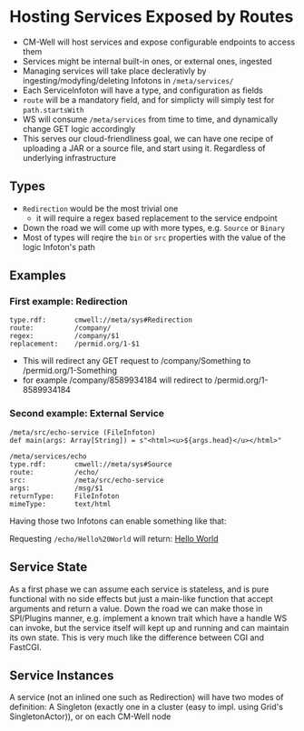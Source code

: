 # Hosting Services Exposed by Routes

- CM-Well will host services and expose configurable endpoints to access them
- Services might be internal built-in ones, or external ones, ingested
- Managing services will take place declerativly by ingesting/modyfing/deleting Infotons in `/meta/services/`
- Each ServiceInfoton will have a type, and configuration as fields
- `route` will be a mandatory field, and for simplicty will simply test for `path.startsWith`
- WS will consume `/meta/services` from time to time, and dynamically change GET logic accordingly
- This serves our cloud-friendliness goal, we can have one recipe of uploading a JAR or a source file, and start using it. Regardless of underlying infrastructure

## Types
- `Redirection` would be the most trivial one
    - it will require a regex based replacement to the service endpoint
- Down the road we will come up with more types, e.g. `Source` or `Binary`
- Most of types will reqire the `bin` or `src` properties with the value of the logic Infoton's path

## Examples

### First example: Redirection

```/meta/services/company
type.rdf:		cmwell://meta/sys#Redirection
route:			/company/
regex:			/company/$1
replacement:	/permid.org/1-$1
```

- This will redirect any GET request to /company/Something to /permid.org/1-Something
- for example /company/8589934184 will redirect to /permid.org/1-8589934184

### Second example: External Service

```
/meta/src/echo-service (FileInfoton)
def main(args: Array[String]) = s"<html><u>${args.head}</u></html>"
```

```
/meta/services/echo
type.rdf:		cmwell://meta/sys#Source
route:			/echo/
src:			/meta/src/echo-service
args:			/msg/$1
returnType:		FileInfoton
mimeType:		text/html
```

Having those two Infotons can enable something like that:

Requesting `/echo/Hello%20World` will return: <u>Hello World</u>

## Service State
As a first phase we can assume each service is stateless, and is pure functional with no side effects but just a main-like function that accept arguments and return a value. Down the road we can make those in SPI/Plugins manner, e.g. implement a known trait which have a handle WS can invoke, but the service itself will kept up and running and can maintain its own state. This is very much like the difference between CGI and FastCGI.

## Service Instances
A service (not an inlined one such as Redirection) will have two modes of definition: A Singleton (exactly one in a cluster (easy to impl. using Grid's SingletonActor)), or on each CM-Well node
